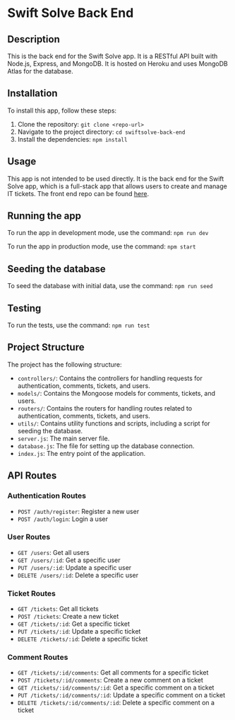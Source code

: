 # Swift Solve Back End

## Description

This is the back end for the Swift Solve app. It is a RESTful API built with Node.js, Express, and MongoDB. It is hosted on Heroku and uses MongoDB Atlas for the database.

## Installation

To install this app, follow these steps:

1. Clone the repository: `git clone <repo-url>`
2. Navigate to the project directory: `cd swiftsolve-back-end`
3. Install the dependencies: `npm install`

## Usage

This app is not intended to be used directly. It is the back end for the Swift Solve app, which is a full-stack app that allows users to create and manage IT tickets. The front end repo can be found [here]().

## Running the app

To run the app in development mode, use the command: `npm run dev`

To run the app in production mode, use the command: `npm start`

## Seeding the database

To seed the database with initial data, use the command: `npm run seed`

## Testing

To run the tests, use the command: `npm run test`

## Project Structure

The project has the following structure:

- `controllers/`: Contains the controllers for handling requests for authentication, comments, tickets, and users.
- `models/`: Contains the Mongoose models for comments, tickets, and users.
- `routers/`: Contains the routers for handling routes related to authentication, comments, tickets, and users.
- `utils/`: Contains utility functions and scripts, including a script for seeding the database.
- `server.js`: The main server file.
- `database.js`: The file for setting up the database connection.
- `index.js`: The entry point of the application.

## API Routes

### Authentication Routes

- `POST /auth/register`: Register a new user
- `POST /auth/login`: Login a user

### User Routes

- `GET /users`: Get all users
- `GET /users/:id`: Get a specific user
- `PUT /users/:id`: Update a specific user
- `DELETE /users/:id`: Delete a specific user

### Ticket Routes

- `GET /tickets`: Get all tickets
- `POST /tickets`: Create a new ticket
- `GET /tickets/:id`: Get a specific ticket
- `PUT /tickets/:id`: Update a specific ticket
- `DELETE /tickets/:id`: Delete a specific ticket

### Comment Routes

- `GET /tickets/:id/comments`: Get all comments for a specific ticket
- `POST /tickets/:id/comments`: Create a new comment on a ticket
- `GET /tickets/:id/comments/:id`: Get a specific comment on a ticket
- `PUT /tickets/:id/comments/:id`: Update a specific comment on a ticket
- `DELETE /tickets/:id/comments/:id`: Delete a specific comment on a ticket
